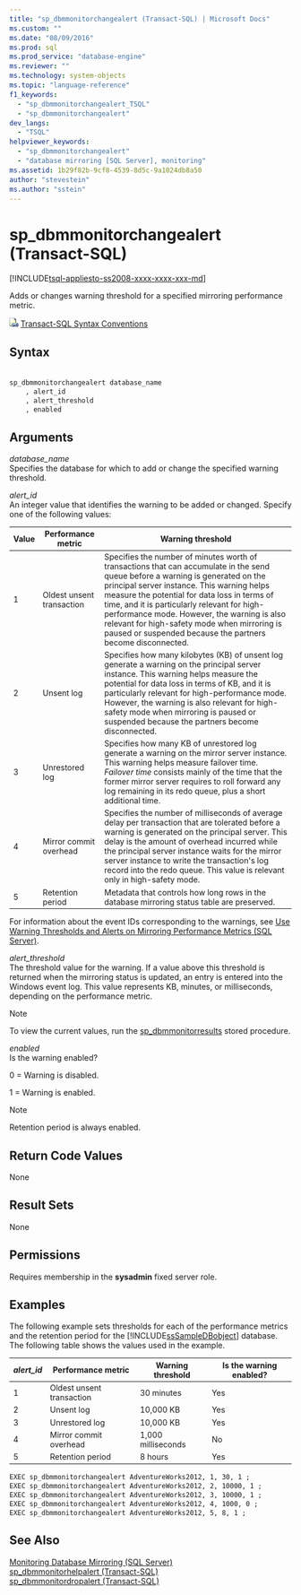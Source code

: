 ```yaml
---
title: "sp_dbmmonitorchangealert (Transact-SQL) | Microsoft Docs"
ms.custom: ""
ms.date: "08/09/2016"
ms.prod: sql
ms.prod_service: "database-engine"
ms.reviewer: ""
ms.technology: system-objects
ms.topic: "language-reference"
f1_keywords: 
  - "sp_dbmmonitorchangealert_TSQL"
  - "sp_dbmmonitorchangealert"
dev_langs: 
  - "TSQL"
helpviewer_keywords: 
  - "sp_dbmmonitorchangealert"
  - "database mirroring [SQL Server], monitoring"
ms.assetid: 1b29f82b-9cf8-4539-8d5c-9a1024db8a50
author: "stevestein"
ms.author: "sstein"
---
```

# sp_dbmmonitorchangealert (Transact-SQL)
[!INCLUDE[tsql-appliesto-ss2008-xxxx-xxxx-xxx-md](../../includes/tsql-appliesto-ss2008-xxxx-xxxx-xxx-md.md)]

  Adds or changes warning threshold for a specified mirroring performance metric.  

  
 
 ![Topic link icon](../../database-engine/configure-windows/media/topic-link.gif "Topic link icon") [Transact-SQL Syntax Conventions](../../t-sql/language-elements/transact-sql-syntax-conventions-transact-sql.md)  
  
## Syntax  
  
```  
  
sp_dbmmonitorchangealert database_name   
    , alert_id   
    , alert_threshold   
    , enabled   
```  
  
## Arguments  
 *database_name*  
 Specifies the database for which to add or change the specified warning threshold.  
  
 *alert_id*  
 An integer value that identifies the warning to be added or changed. Specify one of the following values:  
  
|Value|Performance metric|Warning threshold|  
|-----------|------------------------|-----------------------|  
|1|Oldest unsent transaction|Specifies the number of minutes worth of transactions that can accumulate in the send queue before a warning is generated on the principal server instance. This warning helps measure the potential for data loss in terms of time, and it is particularly relevant for high-performance mode. However, the warning is also relevant for high-safety mode when mirroring is paused or suspended because the partners become disconnected.|  
|2|Unsent log|Specifies how many kilobytes (KB) of unsent log generate a warning on the principal server instance. This warning helps measure the potential for data loss in terms of KB, and it is particularly relevant for high-performance mode. However, the warning is also relevant for high-safety mode when mirroring is paused or suspended because the partners become disconnected.|  
|3|Unrestored log|Specifies how many KB of unrestored log generate a warning on the mirror server instance. This warning helps measure failover time. *Failover time* consists mainly of the time that the former mirror server requires to roll forward any log remaining in its redo queue, plus a short additional time.|  
|4|Mirror commit overhead|Specifies the number of milliseconds of average delay per transaction that are tolerated before a warning is generated on the principal server. This delay is the amount of overhead incurred while the principal server instance waits for the mirror server instance to write the transaction's log record into the redo queue. This value is relevant only in high-safety mode.|  
|5|Retention period|Metadata that controls how long rows in the database mirroring status table are preserved.|  
  
 For information about the event IDs corresponding to the warnings, see [Use Warning Thresholds and Alerts on Mirroring Performance Metrics &#40;SQL Server&#41;](../../database-engine/database-mirroring/use-warning-thresholds-and-alerts-on-mirroring-performance-metrics-sql-server.md).  
  
 *alert_threshold*  
 The threshold value for the warning. If a value above this threshold is returned when the mirroring status is updated, an entry is entered into the Windows event log. This value represents KB, minutes, or milliseconds, depending on the performance metric.  
  
> [!NOTE]  
>  To view the current values, run the [sp_dbmmonitorresults](../../relational-databases/system-stored-procedures/sp-dbmmonitorresults-transact-sql.md) stored procedure.  
  
 *enabled*  
 Is the warning enabled?  
  
 0 = Warning is disabled.  
  
 1 = Warning is enabled.  
  
> [!NOTE]  
>  Retention period is always enabled.  
  
## Return Code Values  
 None  
  
## Result Sets  
 None  
  
## Permissions  
 Requires membership in the **sysadmin** fixed server role.  
  
## Examples  
 The following example sets thresholds for each of the performance metrics and the retention period for the [!INCLUDE[ssSampleDBobject](../../includes/sssampledbobject-md.md)] database. The following table shows the values used in the example.  
  
|*alert_id*|Performance metric|Warning threshold|Is the warning enabled?|  
|-----------------|------------------------|-----------------------|-----------------------------|  
|1|Oldest unsent transaction|30 minutes|Yes|  
|2|Unsent log|10,000 KB|Yes|  
|3|Unrestored log|10,000 KB|Yes|  
|4|Mirror commit overhead|1,000 milliseconds|No|  
|5|Retention period|8 hours|Yes|  
  
```  
EXEC sp_dbmmonitorchangealert AdventureWorks2012, 1, 30, 1 ;  
EXEC sp_dbmmonitorchangealert AdventureWorks2012, 2, 10000, 1 ;  
EXEC sp_dbmmonitorchangealert AdventureWorks2012, 3, 10000, 1 ;  
EXEC sp_dbmmonitorchangealert AdventureWorks2012, 4, 1000, 0 ;  
EXEC sp_dbmmonitorchangealert AdventureWorks2012, 5, 8, 1 ;  
```  
  
## See Also  
 [Monitoring Database Mirroring &#40;SQL Server&#41;](../../database-engine/database-mirroring/monitoring-database-mirroring-sql-server.md)   
 [sp_dbmmonitorhelpalert &#40;Transact-SQL&#41;](../../relational-databases/system-stored-procedures/sp-dbmmonitorhelpalert-transact-sql.md)   
 [sp_dbmmonitordropalert &#40;Transact-SQL&#41;](../../relational-databases/system-stored-procedures/sp-dbmmonitordropalert-transact-sql.md)  
  
  
